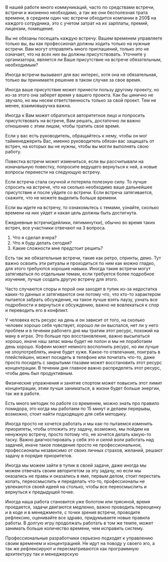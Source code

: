 В нашей работе много коммуникаций, часто по средствами встречи, встречи и жизненно необходимо, а так же они бесполезная трата времени, в среднем один час встречи обходится компании в 200$ на каждого сотрудника, это с учетом затрат на их зарплаты, премий, лицензии, помещение.

Вы не обязаны посещать каждую встречу. Вашем временем управляете только вы, вы как профессионал должны ходить только на нужные встречи. Вам могут отправлять много приглашений, только это не означает, что на всех них вы должны присутствовать. Уточните у организатора, является ли Ваше присутствие на встрече обязательным, необходимым?

Иногда встречи вызывают для вас интерес, хотя она не обязательная, только вы принимаете решение в таком случае за свое время. 

Иногда ваше присутствие может принести пользу другому проекту, но из-за этого она заберет время у вашего проекта. Как бы цинично не звучало, но мы несем ответственность только за свой проект. Тем не менее, взаимовыручка важна.

Иногда к Вам может обратиться авторитетное лицо и попросить присутствовать на встрече, Вам решать, достаточно ли важно отношение с этим лицом, чтобы тратить свое время.

Если у вас есть руководитель, обращайтесь к нему, чтобы он мог тайменеджерить Вас, именно руководитель обязан вас защищать от встреч, на которых вы не нужны, чтобы вы могли выполнять свою работу.

Повестка встречи может измениться, если вы рассчитывали на изначальную повестку, попросите ведущего вернуться к ней, а новые вопросы перенести на следующую встречу. 

Если встреча стала скучной и потеряла полезную силу. То лучше спросить на встрече, что на сколько необходимо ваше дальнейшее присутствие и после уйдите со встречи. Если встреча затягивается, скажите, что не можете выделить больше времени.

Если вы идете на встречу, то ознакомьтесь с темами, узнайте, сколько времени на них уйдет и какая цель должны быть достигнута.

Ежедневные встречи(дейлики, пятиминутки), обычно во время таких встреч, все участники отвечают на 3 вопроса.
1. Что я сделал вчера?
2. Что я буду делать сегодня?
3. Какие сложности мне предстоит решить?

Есть так же обязательные встречи, такие как ретро, спринты, демо. Тут важно освоить эти ритуалы и проходиться по ним как можно гладко, для этого требуются хорошие навыки. Иногда такие встречи могут затягиваться по отдельным темам, если требуется более подробное изучение, лучше создать другую встречу для этого.

Часто случаются споры и порой они заходят в тупик из-за недостатка каких-то данных и затягиваются они потому что, что кто-то характером пытается забрать обсуждение, на такое лучше взять паузу, узнать все подробности и вернуться к обсуждению, важно не вовлекаться к спор и переводить его в конфликт.

У человека есть ресурс на день и он зависит от того, на сколько человек хорошо себя чувствует, хорошо ли он выспался, нет ли у него проблем и в течении рабочего дня мы тратим этот ресурс, похожий на ману в играх. Это больше про восстановление, важно высыпаться хорошо, иначе наш запас маны будет не полон и мы не поработаем день хорошо. Кофеин может немного восполнить ресурс, но им лучше не злоупотреблять, иначе будет хуже. Какое-то отвлечание, поиграть в плейстейшен, может посидеть в телефоне или почитать что-то, даже просто посидеть с закрытыми глазами может восстановить этот ресурс концентрации. В течении дня главное важно распределять этот ресурс, чтобы день был продуктивным. 

Физические упражнения и занятие спортом может повысить этот лимит концентрации, этим лучше заниматься, в жизни будет больше энергии, так же в работе.

Есть много методик по работе со временем, можно знать про правило помидора, это когда мы работаем по 15 минут и делаем перерывы, возможно, стоит найти подходящую для себя методику. 


Иногда просто не хочется работать и мы как-то пытаемся изменить приоритеты, чтобы отложить эту задачу, возможно, мы пойдем на ненужную встречу, просто потому что, не хочется делать какую-то таску. Важно диагностировать у себя это и силой воли работать над задачей, иначе такое поведение просто не профессиональное, профессионалы независимо от своих личных страхов, желаний, решают задачу в порядке приоритетов.

Иногда мы можем зайти в тупик в своей задаче, даже иногда мы можем отвечать своим авторитетом за эту задачу, но если мы оказались не правы и оказались в яме, первым делом, стоит перестать копать, переосмыслить и переделать что-то, профессионалы не увлекаются своей идеей на столько, чтобы все переосмыслить и вернуться к предыдущей точке.

Иногда наша работа становится уже болотом или трясиной, время проедается, задачи двигаются медленно, важно проводить переоценку и в коде и в менеджменте, с точки зрения встречи, проводите рефлексию, оценивайте все здраво, придумываете новые правила работы. В долгую игру продолжать работать в том же темпе, может занимать больше количество времени, чем исправить систему.

Профессиональные разработчики серьезно подходят к управлению своим временем и концентрацией. Не идут на поводу у своего эго, а так же рефлексируют и пересматриваются как программную архитектуру так и менеджерскую







